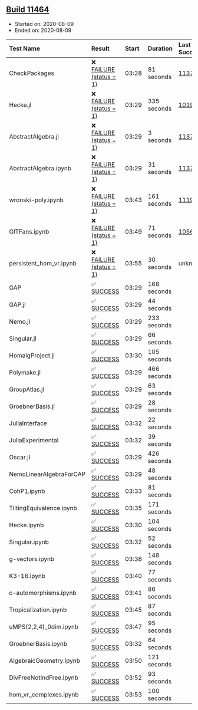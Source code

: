 ## [Build 11464](https://oscarci.mathematik.uni-kl.de/job/oscar/11464/)

* Started on: 2020-08-09
* Ended on: 2020-08-09

| Test Name    | Result | Start | Duration | Last Success | First Failure |
|:-------------|:-------|:------|:---------|:-------------|:--------------|
| CheckPackages | ❌ [FAILURE (status = 1)](https://oscarci.mathematik.uni-kl.de/job/oscar/11464/artifact/logs/build-11464/CheckPackages.log) | 03:28 | 81 seconds | [11376](https://oscarci.mathematik.uni-kl.de/job/oscar/11376/) | [11377](https://oscarci.mathematik.uni-kl.de/job/oscar/11377/) |
| Hecke.jl | ❌ [FAILURE (status = 1)](https://oscarci.mathematik.uni-kl.de/job/oscar/11464/artifact/logs/build-11464/Hecke.jl.log) | 03:29 | 335 seconds | [10197](https://oscarci.mathematik.uni-kl.de/job/oscar/10197/) | [10198](https://oscarci.mathematik.uni-kl.de/job/oscar/10198/) |
| AbstractAlgebra.jl | ❌ [FAILURE (status = 1)](https://oscarci.mathematik.uni-kl.de/job/oscar/11464/artifact/logs/build-11464/AbstractAlgebra.jl.log) | 03:29 | 3 seconds | [11376](https://oscarci.mathematik.uni-kl.de/job/oscar/11376/) | [11377](https://oscarci.mathematik.uni-kl.de/job/oscar/11377/) |
| AbstractAlgebra.ipynb | ❌ [FAILURE (status = 1)](https://oscarci.mathematik.uni-kl.de/job/oscar/11464/artifact/logs/build-11464/AbstractAlgebra.ipynb.log) | 03:29 | 31 seconds | [11376](https://oscarci.mathematik.uni-kl.de/job/oscar/11376/) | [11377](https://oscarci.mathematik.uni-kl.de/job/oscar/11377/) |
| wronski-poly.ipynb | ❌ [FAILURE (status = 1)](https://oscarci.mathematik.uni-kl.de/job/oscar/11464/artifact/logs/build-11464/wronski-poly.ipynb.log) | 03:43 | 161 seconds | [11192](https://oscarci.mathematik.uni-kl.de/job/oscar/11192/) | [11193](https://oscarci.mathematik.uni-kl.de/job/oscar/11193/) |
| GITFans.ipynb | ❌ [FAILURE (status = 1)](https://oscarci.mathematik.uni-kl.de/job/oscar/11464/artifact/logs/build-11464/GITFans.ipynb.log) | 03:49 | 71 seconds | [10566](https://oscarci.mathematik.uni-kl.de/job/oscar/10566/) | [10567](https://oscarci.mathematik.uni-kl.de/job/oscar/10567/) |
| persistent_hom_vr.ipynb | ❌ [FAILURE (status = 1)](https://oscarci.mathematik.uni-kl.de/job/oscar/11464/artifact/logs/build-11464/persistent_hom_vr.ipynb.log) | 03:55 | 30 seconds | unknown | unknown |
| GAP | ✅ [SUCCESS](https://oscarci.mathematik.uni-kl.de/job/oscar/11464/artifact/logs/build-11464/GAP.log) | 03:29 | 168 seconds |  |  |
| GAP.jl | ✅ [SUCCESS](https://oscarci.mathematik.uni-kl.de/job/oscar/11464/artifact/logs/build-11464/GAP.jl.log) | 03:29 | 44 seconds |  |  |
| Nemo.jl | ✅ [SUCCESS](https://oscarci.mathematik.uni-kl.de/job/oscar/11464/artifact/logs/build-11464/Nemo.jl.log) | 03:29 | 233 seconds |  |  |
| Singular.jl | ✅ [SUCCESS](https://oscarci.mathematik.uni-kl.de/job/oscar/11464/artifact/logs/build-11464/Singular.jl.log) | 03:29 | 66 seconds |  |  |
| HomalgProject.jl | ✅ [SUCCESS](https://oscarci.mathematik.uni-kl.de/job/oscar/11464/artifact/logs/build-11464/HomalgProject.jl.log) | 03:30 | 105 seconds |  |  |
| Polymake.jl | ✅ [SUCCESS](https://oscarci.mathematik.uni-kl.de/job/oscar/11464/artifact/logs/build-11464/Polymake.jl.log) | 03:29 | 466 seconds |  |  |
| GroupAtlas.jl | ✅ [SUCCESS](https://oscarci.mathematik.uni-kl.de/job/oscar/11464/artifact/logs/build-11464/GroupAtlas.jl.log) | 03:29 | 63 seconds |  |  |
| GroebnerBasis.jl | ✅ [SUCCESS](https://oscarci.mathematik.uni-kl.de/job/oscar/11464/artifact/logs/build-11464/GroebnerBasis.jl.log) | 03:29 | 28 seconds |  |  |
| JuliaInterface | ✅ [SUCCESS](https://oscarci.mathematik.uni-kl.de/job/oscar/11464/artifact/logs/build-11464/JuliaInterface.log) | 03:32 | 22 seconds |  |  |
| JuliaExperimental | ✅ [SUCCESS](https://oscarci.mathematik.uni-kl.de/job/oscar/11464/artifact/logs/build-11464/JuliaExperimental.log) | 03:32 | 39 seconds |  |  |
| Oscar.jl | ✅ [SUCCESS](https://oscarci.mathematik.uni-kl.de/job/oscar/11464/artifact/logs/build-11464/Oscar.jl.log) | 03:29 | 426 seconds |  |  |
| NemoLinearAlgebraForCAP | ✅ [SUCCESS](https://oscarci.mathematik.uni-kl.de/job/oscar/11464/artifact/logs/build-11464/NemoLinearAlgebraForCAP.log) | 03:29 | 48 seconds |  |  |
| CohP1.ipynb | ✅ [SUCCESS](https://oscarci.mathematik.uni-kl.de/job/oscar/11464/artifact/logs/build-11464/CohP1.ipynb.log) | 03:33 | 81 seconds |  |  |
| TiltingEquivalence.ipynb | ✅ [SUCCESS](https://oscarci.mathematik.uni-kl.de/job/oscar/11464/artifact/logs/build-11464/TiltingEquivalence.ipynb.log) | 03:35 | 171 seconds |  |  |
| Hecke.ipynb | ✅ [SUCCESS](https://oscarci.mathematik.uni-kl.de/job/oscar/11464/artifact/logs/build-11464/Hecke.ipynb.log) | 03:30 | 104 seconds |  |  |
| Singular.ipynb | ✅ [SUCCESS](https://oscarci.mathematik.uni-kl.de/job/oscar/11464/artifact/logs/build-11464/Singular.ipynb.log) | 03:32 | 52 seconds |  |  |
| g-vectors.ipynb | ✅ [SUCCESS](https://oscarci.mathematik.uni-kl.de/job/oscar/11464/artifact/logs/build-11464/g-vectors.ipynb.log) | 03:38 | 148 seconds |  |  |
| K3-16.ipynb | ✅ [SUCCESS](https://oscarci.mathematik.uni-kl.de/job/oscar/11464/artifact/logs/build-11464/K3-16.ipynb.log) | 03:40 | 77 seconds |  |  |
| c-automorphisms.ipynb | ✅ [SUCCESS](https://oscarci.mathematik.uni-kl.de/job/oscar/11464/artifact/logs/build-11464/c-automorphisms.ipynb.log) | 03:41 | 86 seconds |  |  |
| Tropicalization.ipynb | ✅ [SUCCESS](https://oscarci.mathematik.uni-kl.de/job/oscar/11464/artifact/logs/build-11464/Tropicalization.ipynb.log) | 03:45 | 87 seconds |  |  |
| uMPS(2,2,4)_0dim.ipynb | ✅ [SUCCESS](https://oscarci.mathematik.uni-kl.de/job/oscar/11464/artifact/logs/build-11464/uMPS-2-2-4-_0dim.ipynb.log) | 03:47 | 95 seconds |  |  |
| GroebnerBasis.ipynb | ✅ [SUCCESS](https://oscarci.mathematik.uni-kl.de/job/oscar/11464/artifact/logs/build-11464/GroebnerBasis.ipynb.log) | 03:32 | 64 seconds |  |  |
| AlgebraicGeometry.ipynb | ✅ [SUCCESS](https://oscarci.mathematik.uni-kl.de/job/oscar/11464/artifact/logs/build-11464/AlgebraicGeometry.ipynb.log) | 03:50 | 121 seconds |  |  |
| DivFreeNotIndFree.ipynb | ✅ [SUCCESS](https://oscarci.mathematik.uni-kl.de/job/oscar/11464/artifact/logs/build-11464/DivFreeNotIndFree.ipynb.log) | 03:52 | 93 seconds |  |  |
| hom_vr_complexes.ipynb | ✅ [SUCCESS](https://oscarci.mathematik.uni-kl.de/job/oscar/11464/artifact/logs/build-11464/hom_vr_complexes.ipynb.log) | 03:53 | 100 seconds |  |  |
